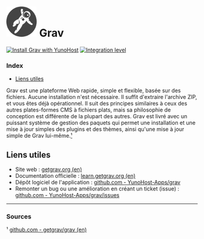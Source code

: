 # <img src="/images/grav_logo.png" width="80px" alt="logo de Grav"> Grav

[![Install Grav with YunoHost](https://install-app.yunohost.org/install-with-yunohost.png)](https://install-app.yunohost.org/?app=grav) [![Integration level](https://dash.yunohost.org/integration/grav.svg)](https://dash.yunohost.org/appci/app/grav)

### Index

- [Liens utiles](#liens-utiles)

Grav est une plateforme Web rapide, simple et flexible, basée sur des fichiers. Aucune installation n'est nécessaire. Il suffit d'extraire l'archive ZIP, et vous êtes déjà opérationnel. Il suit des principes similaires à ceux des autres plates-formes CMS à fichiers plats, mais sa philosophie de conception est différente de la plupart des autres. Grav est livré avec un puissant système de gestion des paquets qui permet une installation et une mise à jour simples des plugins et des thèmes, ainsi qu'une mise à jour simple de Grav lui-même.[¹](#sources)

## Liens utiles

 + Site web : [getgrav.org (en)](https://getgrav.org/)
 + Documentation officielle : [learn.getgrav.org (en)](https://learn.getgrav.org/16)
 + Dépôt logiciel de l'application : [github.com - YunoHost-Apps/grav](https://github.com/YunoHost-Apps/grav_ynh)
 + Remonter un bug ou une amélioration en créant un ticket (issue) : [github.com - YunoHost-Apps/grav/issues](https://github.com/YunoHost-Apps/grav_ynh/issues)

------

### Sources

¹ [github.com - getgrav/grav (en)](https://github.com/getgrav/grav)

